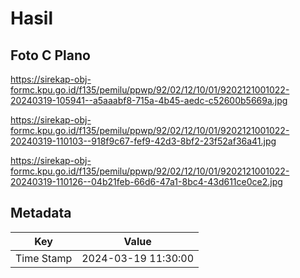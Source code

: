 # Hasil

## Foto C Plano

https://sirekap-obj-formc.kpu.go.id/f135/pemilu/ppwp/92/02/12/10/01/9202121001022-20240319-105941--a5aaabf8-715a-4b45-aedc-c52600b5669a.jpg

https://sirekap-obj-formc.kpu.go.id/f135/pemilu/ppwp/92/02/12/10/01/9202121001022-20240319-110103--918f9c67-fef9-42d3-8bf2-23f52af36a41.jpg

https://sirekap-obj-formc.kpu.go.id/f135/pemilu/ppwp/92/02/12/10/01/9202121001022-20240319-110126--04b21feb-66d6-47a1-8bc4-43d611ce0ce2.jpg


## Metadata

| Key        | Value               |
| ---------- | ------------------- |
| Time Stamp | 2024-03-19 11:30:00 |



